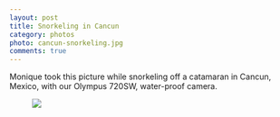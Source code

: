 ```yaml
---
layout: post
title: Snorkeling in Cancun
category: photos
photo: cancun-snorkeling.jpg
comments: true
---
```


Monique took this picture while snorkeling off a catamaran in Cancun, Mexico,
with our Olympus 720SW, water-proof camera.
<!-- break -->

<figure class="expand">
  <img src="/img/photos/content/cancun-snorkeling.jpg" />
</figure>
